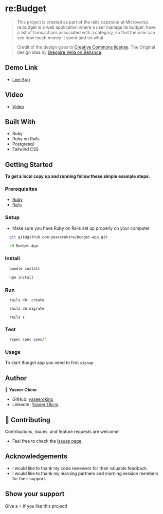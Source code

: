 # re:Budget

> This project is created as part of the rails capstone at Microverse. re:budget is a web application where a user manage its budget: have a list of transactions associated with a category, so that the user can see how much money it spent and on what.

> Credit of the design goes to [Creative Commons license](https://creativecommons.org/licenses/by-nc/4.0/). The Original design idea by [Gregoire Vella on Behance](https://www.behance.net/gregoirevella).

## Demo Link

- [Live App]()

## Video

- [Video]()

## Built With

- Ruby
- Ruby on Rails
- Postgresql
- Tailwind CSS

## Getting Started

**To get a local copy up and running follow these simple example steps:**

### Prerequisites

- [Ruby](https://www.ruby-lang.org/en/)
- [Rails](https://gorails.com/)

### Setup

- Make sure you have Ruby on Rails set up properly on your computer

```sh
  git git@github.com:yaseerokino/budget-app.git
```

```sh
  cd Budget-App
```

### Install

```sh
  bundle install
```

```sh
  npm install
```

### Run

```
  rails db: create
```

```
  rails db:migrate
```

```
  rails s
```

### Test

```sh
  rspec spec spec/*
```

### Usage

To start Budget app you need to first `signup`

## Author

👤 **Yaseer Okino**

- GitHub: [yaseerokino](https://github.com/yaseerokino)
- LinkedIn: [Yaseer Okino](https://linkedin.com/in/yaseerokino)

## 🤝 Contributing

Contributions, issues, and feature requests are welcome!

- Feel free to check the [issues page](https://github.com/yaseerokino/budget-app/issues).

## Acknowledgements

- I would like to thank my code reviewers for their valuable feedback.
- I would like to thank my learning partners and morning session members for their support.

## Show your support

Give a ⭐️ if you like this project!
